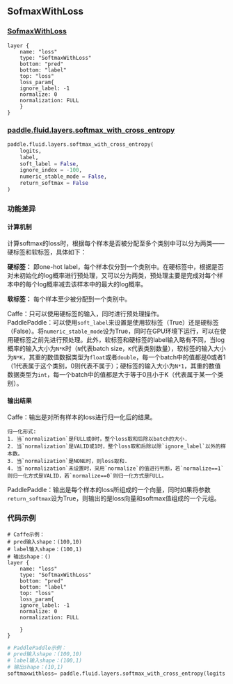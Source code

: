 ## SofmaxWithLoss


### [SofmaxWithLoss](http://caffe.berkeleyvision.org/tutorial/layers/softmaxwithloss.html)
```
layer {
    name: "loss"
    type: "SoftmaxWithLoss"
    bottom: "pred"
    bottom: "label"
    top: "loss"
    loss_param{
	ignore_label: -1
	normalize: 0
	normalization: FULL
    }
}
```


### [paddle.fluid.layers.softmax_with_cross_entropy](http://paddlepaddle.org/documentation/docs/zh/1.3/api_cn/layers_cn.html#permalink-164-softmax_with_cross_entropy)
```python
paddle.fluid.layers.softmax_with_cross_entropy(
    logits,
    label,
    soft_label = False,
    ignore_index = -100,
    numeric_stable_mode = False, 
    return_softmax = False
)
```  

### 功能差异
#### 计算机制
计算softmax的loss时，根据每个样本是否被分配至多个类别中可以分为两类——硬标签和软标签，具体如下：  
  
**硬标签：** 即one-hot label，每个样本仅分到一个类别中。在硬标签中，根据是否对未初始化的log概率进行预处理，又可以分为两类，预处理主要是完成对每个样本中的每个log概率减去该样本中的最大的log概率。  
 
**软标签：** 每个样本至少被分配到一个类别中。  
  

Caffe：只可以使用硬标签的输入，同时进行预处理操作。                     
PaddlePaddle：可以使用`soft_label`来设置是使用软标签（True）还是硬标签（False）。将`numeric_stable_mode`设为True，同时在GPU环境下运行，可以在使用硬标签之前先进行预处理。此外，软标签和硬标签的label输入略有不同，当log概率的输入大小为`N*K`时（`N`代表batch size，`K`代表类别数量），软标签的输入大小为`N*K`，其重的数值数据类型为`float`或者`double`，每一个batch中的值都是0或者1（1代表属于这个类别，0则代表不属于）；硬标签的输入大小为`N*1`，其重的数值数据类型为`int`，每一个batch中的值都是大于等于0且小于K（代表属于某一个类别）。
 
#### 输出结果
Caffe：输出是对所有样本的loss进行归一化后的结果。
```
归一化形式:
1. 当`normalization`是FULL或0时，整个loss取和后除以batch的大小.
2. 当`normalization`是VALID或1时，整个loss取和后除以除`ignore_label`以外的样本数。
3. 当`normalization`是NONE时，则loss取和.
4. 当`normalization`未设置时，采用`normalize`的值进行判断，若`normalize==1`则归一化方式是VALID，若`normalize==0`则归一化方式是FULL。
```
PaddlePaddle：输出是每个样本的loss所组成的一个向量，同时如果将参数`return_softmax`设为True，则输出的是loss向量和softmax值组成的一个元组。

### 代码示例
```  
# Caffe示例：
# pred输入shape：(100,10)  
# label输入shape：(100,1)  
# 输出shape：()
layer {
    name: "loss"
    type: "SoftmaxWithLoss"
    bottom: "pred"
    bottom: "label"
    top: "loss"
    loss_param{
	ignore_label: -1
	normalize: 0
	normalization: FULL

    }
}
```

  
```python  
# PaddlePaddle示例：
# pred输入shape：(100,10)  
# label输入shape：(100,1)  
# 输出shape：(10,1)
softmaxwithloss= paddle.fluid.layers.softmax_with_cross_entropy(logits = logs, label = labels, soft_label=False, ignore_index=-100, numeric_stable_mode=False, return_softmax=False)
```
